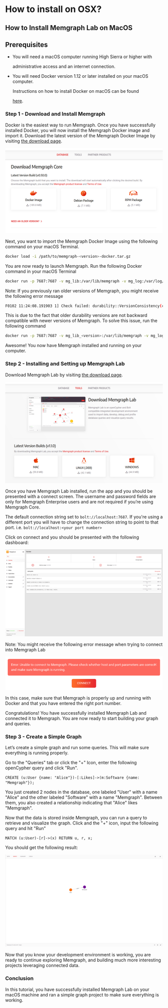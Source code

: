 # How to install on OSX?

## How to Install Memgraph Lab on MacOS

## Prerequisites

* You will need a macOS computer running High Sierra or higher with

  administrative access and an internet connection.

* You will need Docker version 1.12 or later installed on your macOS computer.

  Instructions on how to install Docker on macOS can be found

  [here](https://docs.docker.com/docker-for-mac/install).

### Step 1 - Download and Install Memgraph

Docker is the easiest way to run Memgraph. Once you have successfully installed Docker, you will now install the Memgraph Docker image and import it. Download the latest version of the Memgraph Docker Image by visiting [the download page](https://memgraph.com/download).

![](../.gitbook/assets/download_memgraph.png)

Next, you want to import the Memgraph Docker Image using the following command on your macOS Terminal.

```bash
docker load -i /path/to/memgraph-<version>-docker.tar.gz
```

You are now ready to launch Memgraph. Run the following Docker command in your macOS Terminal

```bash
docker run -p 7687:7687 -v mg_lib:/var/lib/memgraph -v mg_log:/var/log/memgraph -v mg_etc:/etc/memgraph memgraph
```

Note: If you previously ran older versions of Memgraph, you might receive the following error message

```bash
F0102 11:24:08.191903 1] Check failed: durability::VersionConsistency(config_.durability_directory) Contents of durability directory are not compatible with the current version of Memgraph binary!
```

This is due to the fact that older durability versions are not backward compatible with newer versions of Memgraph. To solve this issue, run the following command

```bash
docker run -p 7687:7687 -v mg_lib_<version>:/var/lib/memgraph -v mg_log_<version>:/var/log/memgraph -v mg_etc_<version>:/etc/memgraph memgraph:<version>
```

Awesome! You now have Memgraph installed and running on your computer.

### Step 2 - Installing and Setting up Memgraph Lab

Download Memgraph Lab by visiting [the download page](https://memgraph.com/download/#tools).

![](../.gitbook/assets/download_lab%20%282%29.png)

Once you have Memgraph Lab installed, run the app and you should be presented with a connect screen. The username and password fields are only for Memgraph Enterprise users and are not required if you’re using Memgraph Core.

The default connection string set to `bolt://localhost:7687`. If you're using a different port you will have to change the connection string to point to that port. i.e. `bolt://localhost:<your port number>`

Click on connect and you should be presented with the following dashboard:

![](../.gitbook/assets/lab_overview%20%283%29.png)

Note: You might receive the following error message when trying to connect into Memgraph Lab

![](../.gitbook/assets/failed_connection.png)

In this case, make sure that Memgraph is properly up and running with Docker and that you have entered the right port number.

Congratulations! You have successfully installed Memgraph Lab and connected it to Memgraph. You are now ready to start building your graph and queries.

### Step 3 - Create a Simple Graph

Let’s create a simple graph and run some queries. This will make sure everything is running properly.

Go to the "Queries" tab or click the "+" Icon, enter the following openCypher query and click "Run".

```text
CREATE (u:User {name: "Alice"})-[:Likes]->(m:Software {name: "Memgraph"});
```

You just created 2 nodes in the database, one labeled "User" with a name "Alice" and the other labeled "Software" with a name "Memgraph". Between them, you also created a relationship indicating that "Alice" likes "Memgraph".

Now that the data is stored inside Memgraph, you can run a query to retrieve and visualize the graph. Click and the "+" icon, input the following query and hit "Run"

```text
MATCH (u:User)-[r]->(x) RETURN u, r, x;
```

You should get the following result:

![](../.gitbook/assets/graph_result%20%282%29.png)

Now that you know your development environment is working, you are ready to continue exploring Memgraph, and building much more interesting projects leveraging connected data.

### Conclusion

In this tutorial, you have successfully installed Memgraph Lab on your macOS machine and ran a simple graph project to make sure everything is working.

